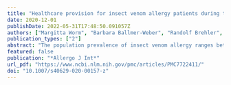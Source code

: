 ```yaml
---
title: "Healthcare provision for insect venom allergy patients during the COVID-19 pandemic"
date: 2020-12-01
publishDate: 2022-05-31T17:48:50.091057Z
authors: ["Margitta Worm", "Barbara Ballmer-Weber", "Randolf Brehler", "Mandy Cuevas", "Anna Gschwend", "Karin Hartmann", "Thomas Hawranek", "Wolfram Hötzenecker", "Bernhard Homey", "Thilo Jakob", "Natalija Novak", "Julia Pickert", "Joachim Saloga", "Knut Schäkel", "Axel Trautmann", "Regina Treudler", "Bettina Wedi", "Gunter Sturm", "Franziska Rueff"]
publication_types: ["2"]
abstract: "The population prevalence of insect venom allergy ranges between 3–5%, and it can lead to potentially life-threatening allergic reactions. Patients who have experienced a systemic allergic reaction following an insect sting should be referred to an allergy specialist for diagnosis and treatment. Due to the widespread reduction in outpatient and inpatient care capacities in recent months as a result of the COVID-19 pandemic, the various allergy specialized centers in Germany, Austria, and Switzerland have taken different measures to ensure that patients with insect venom allergy will continue to receive optimal allergy care. A recent data analysis from the various centers revealed that there has been a major reduction in newly initiated insect venom immunotherapy (a 48.5% decline from March–June 2019 compared to March–June 2020: data from various centers in Germany, Austria, and Switzerland). The present article proposes defined organizational measures (e.g., telephone and video appointments, rearranging waiting areas and implementing hygiene measures and social distancing rules at stable patient numbers) and medical measures (collaboration with practice-based physicians with regard to primary diagnostics, rapid COVID-19 testing, continuing already-initiated insect venom immunotherapy in the outpatient setting by making use of the maximal permitted injection intervals, prompt initiation of insect venom immunotherapy during the summer season, and, where necessary, using outpatient regimens particularly out of season) for the care of insect venom allergy patients during the COVID-19 pandemic."
featured: false
publication: "*Allergo J Int*"
url_pdf: "https://www.ncbi.nlm.nih.gov/pmc/articles/PMC7722411/"
doi: "10.1007/s40629-020-00157-z"
---
```


